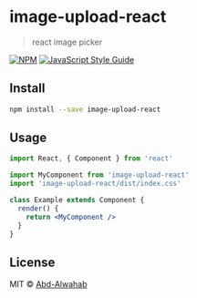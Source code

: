 # image-upload-react

> react image picker

[![NPM](https://img.shields.io/npm/v/image-upload-react.svg)](https://www.npmjs.com/package/image-upload-react) [![JavaScript Style Guide](https://img.shields.io/badge/code_style-standard-brightgreen.svg)](https://standardjs.com)

## Install

```bash
npm install --save image-upload-react
```

## Usage

```jsx
import React, { Component } from 'react'

import MyComponent from 'image-upload-react'
import 'image-upload-react/dist/index.css'

class Example extends Component {
  render() {
    return <MyComponent />
  }
}
```

## License

MIT © [Abd-Alwahab](https://github.com/Abd-Alwahab)
